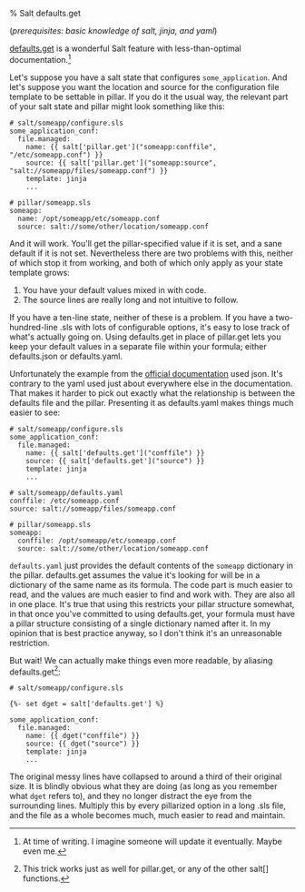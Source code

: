 % Salt defaults.get

(*prerequisites: basic knowledge of salt, jinja, and yaml*)

[defaults.get][dget] is a wonderful Salt feature with less-than-optimal documentation.[^1]

Let's suppose you have a salt state that configures `some_application`. And let's suppose you want the location and source for the configuration file template to be settable in pillar. If you do it the usual way, the relevant part of your salt state and pillar might look something like this:

```
# salt/someapp/configure.sls
some_application_conf:
  file.managed:
    name: {{ salt['pillar.get']("someapp:conffile", "/etc/someapp.conf") }}
    source: {{ salt['pillar.get']("someapp:source", "salt://someapp/files/someapp.conf") }}
    template: jinja
    ...

# pillar/someapp.sls
someapp:
  name: /opt/someapp/etc/someapp.conf
  source: salt://some/other/location/someapp.conf
```

And it will work. You'll get the pillar-specified value if it is set, and a sane default if it is not set. Nevertheless there are two problems with this, neither of which stop it from working, and both of which only apply as your state template grows:

1. You have your default values mixed in with code.
2. The source lines are really long and not intuitive to follow.

If you have a ten-line state, neither of these is a problem. If you have a two-hundred-line .sls with lots of configurable options, it's easy to lose track of what's actually going on. Using defaults.get in place of pillar.get lets you keep your default values in a separate file within your formula; either defaults.json or defaults.yaml. 

Unfortunately the example from the [official documentation][dget] used json. It's contrary to the yaml used just about everywhere else in the documentation. That makes it harder to pick out exactly what the relationship is between the defaults file and the pillar. Presenting it as defaults.yaml makes things much easier to see:

```
# salt/someapp/configure.sls
some_application_conf:
  file.managed:
    name: {{ salt['defaults.get']("conffile") }}
    source: {{ salt['defaults.get']("source") }}
    template: jinja
    ...

# salt/someapp/defaults.yaml
conffile: /etc/someapp.conf
source: salt://someapp/files/someapp.conf

# pillar/someapp.sls
someapp:
  conffile: /opt/someapp/etc/someapp.conf
  source: salt://some/other/location/someapp.conf
```

`defaults.yaml` just provides the default contents of the `someapp` dictionary in the pillar. defaults.get assumes the value it's looking for will be in a dictionary of the same name as its formula. The code part is much easier to read, and the values are much easier to find and work with. They are also all in one place. It's true that using this restricts your pillar structure somewhat, in that once you've committed to using defaults.get, your formula must have a pillar structure consisting of a single dictionary named after it. In my opinion that is best practice anyway, so I don't think it's an unreasonable restriction.

But wait! We can actually make things even more readable, by aliasing defaults.get[^2]:

```
# salt/someapp/configure.sls

{%- set dget = salt['defaults.get'] %}

some_application_conf:
  file.managed:
    name: {{ dget("conffile") }}
    source: {{ dget("source") }}
    template: jinja
    ...
```

The original messy lines have collapsed to around a third of their original size. It is blindly obvious what they are doing (as long as you remember what `dget` refers to), and they no longer distract the eye from the surrounding lines. Multiply this by every pillarized option in a long .sls file, and the file as a whole becomes much, much easier to read and maintain.

[^1]: At time of writing. I imagine someone will update it eventually. Maybe even me.

[^2]: This trick works just as well for pillar.get, or any of the other salt[] functions.

[dget]: http://docs.saltstack.com/en/latest/ref/modules/all/salt.modules.defaults.html#salt.modules.defaults.get
